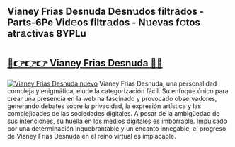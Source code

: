 ## Vianey Frias Desnuda D𝚎sn𝚞dos filtr𝚊dos - Parts-6Pe Vid𝚎os filtr𝚊dos - N𝚞evas f𝚘tos atr𝚊ctivas 8YPLu

# <h2><a href="http://mb9plf.tromn.icu/?c=Vianey+Frias+Desnuda">🔗👉👉👉 Vianey Frias Desnuda 🔗🔗</a></h2>

[![Vianey Frias Desnuda nuevo](https://i.imgur.com/pEAQMta.gif)](http://mb9plf.tromn.icu/?c=Vianey+Frias+Desnuda)
Vianey Frias Desnuda, una personalidad compleja y enigmática, elude la categorización fácil. Su enfoque único para crear una presencia en la web ha fascinado y provocado observadores, generando debates sobre la privacidad, la expresión artística y las complejidades de las sociedades digitales. A pesar de la ambigüedad de sus intenciones, su huella en los medios digitales es imborrable. Impulsado por una determinación inquebrantable y un encanto innegable, el progreso de Vianey Frias Desnuda en el reino virtual es implacable.

